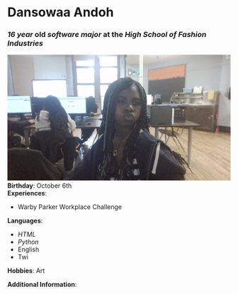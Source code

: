 # Dansowaa Andoh
### _16 year_ old  _software major_ at the **_High School of Fashion Industries_**
![Dansowaa during sophomore year](https://github.com/319SoftDev/linkedin-with-markdown-kaponte08/blob/main/unnamed.jpg)
**Birthday**: October 6th  
**Experiences**: 
* Warby Parker Workplace Challenge

**Languages**:
* _HTML_
* _Python_
* English
* Twi

**Hobbies**: Art

**Additional Information**:

